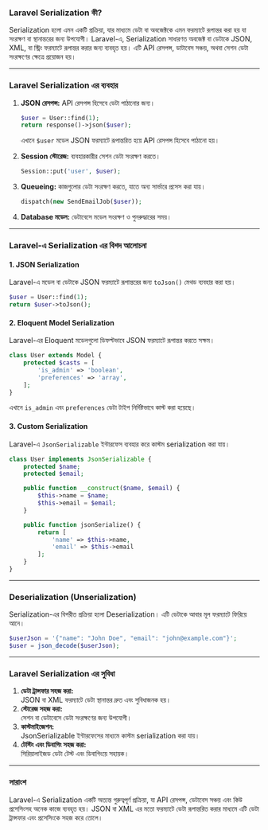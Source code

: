 ### Laravel Serialization কী?

Serialization হলো এমন একটি প্রক্রিয়া, যার মাধ্যমে ডেটা বা অবজেক্টকে এমন ফরম্যাটে রূপান্তর করা হয় যা সংরক্ষণ বা স্থানান্তরের জন্য উপযোগী। Laravel-এ, Serialization সাধারণত অবজেক্ট বা ডেটাকে JSON, XML, বা স্ট্রিং ফরম্যাটে রূপান্তর করার জন্য ব্যবহৃত হয়। এটি API রেসপন্স, ডাটাবেস সঞ্চয়, অথবা সেশন ডেটা সংরক্ষণের ক্ষেত্রে প্রয়োজন হয়।

---

### Laravel Serialization এর ব্যবহার

1. **JSON রেসপন্স:**
   API রেসপন্স হিসেবে ডেটা পাঠানোর জন্য।
   ```php
   $user = User::find(1);
   return response()->json($user);
   ```
   এখানে `$user` মডেল JSON ফরম্যাটে রূপান্তরিত হয়ে API রেসপন্স হিসেবে পাঠানো হয়।

2. **Session স্টোরেজ:**
   ব্যবহারকারীর সেশন ডেটা সংরক্ষণ করতে।
   ```php
   Session::put('user', $user); 
   ```

3. **Queueing:**
   কাজগুলোর ডেটা সংরক্ষণ করতে, যাতে অন্য সার্ভারে প্রসেস করা যায়।
   ```php
   dispatch(new SendEmailJob($user));
   ```

4. **Database মডেল:**
   ডেটাবেসে মডেল সংরক্ষণ ও পুনরুদ্ধারের সময়।

---

### Laravel-এ Serialization এর বিশদ আলোচনা

#### 1. **JSON Serialization**
Laravel-এ মডেল বা ডেটাকে JSON ফরম্যাটে রূপান্তরের জন্য `toJson()` মেথড ব্যবহার করা হয়।  
```php
$user = User::find(1);
return $user->toJson();
```

#### 2. **Eloquent Model Serialization**
Laravel-এর Eloquent মডেলগুলো ডিফল্টভাবে JSON ফরম্যাটে রূপান্তর করতে সক্ষম।  
```php
class User extends Model {
    protected $casts = [
        'is_admin' => 'boolean',
        'preferences' => 'array',
    ];
}
```
এখানে `is_admin` এবং `preferences` ডেটা টাইপ নির্দিষ্টভাবে কাস্ট করা হয়েছে।

#### 3. **Custom Serialization**
Laravel-এ `JsonSerializable` ইন্টারফেস ব্যবহার করে কাস্টম serialization করা যায়।  
```php
class User implements JsonSerializable {
    protected $name;
    protected $email;

    public function __construct($name, $email) {
        $this->name = $name;
        $this->email = $email;
    }

    public function jsonSerialize() {
        return [
            'name' => $this->name,
            'email' => $this->email
        ];
    }
}
```

---

### Deserialization (Unserialization)
Serialization-এর বিপরীত প্রক্রিয়া হলো Deserialization। এটি ডেটাকে আবার মূল ফরম্যাটে ফিরিয়ে আনে।  
```php
$userJson = '{"name": "John Doe", "email": "john@example.com"}';
$user = json_decode($userJson);
```

---

### Laravel Serialization এর সুবিধা

1. **ডেটা ট্রান্সফার সহজ করা:**  
   JSON বা XML ফরম্যাটে ডেটা স্থানান্তর দ্রুত এবং সুবিধাজনক হয়।  
2. **স্টোরেজ সহজ করা:**  
   সেশন বা ডেটাবেসে ডেটা সংরক্ষণের জন্য উপযোগী।  
3. **কাস্টমাইজেশন:**  
   JsonSerializable ইন্টারফেসের মাধ্যমে কাস্টম serialization করা যায়।  
4. **টেস্টিং এবং ডিবাগিং সহজ করা:**  
   সিরিয়ালাইজড ডেটা টেস্ট এবং ডিবাগিংয়ে সহায়ক।  

---

### সারাংশ
Laravel-এ Serialization একটি অত্যন্ত গুরুত্বপূর্ণ প্রক্রিয়া, যা API রেসপন্স, ডেটাবেস সঞ্চয় এবং কিউ প্রসেসিংসহ অনেক কাজে ব্যবহৃত হয়। JSON বা XML এর মতো ফরম্যাটে ডেটা রূপান্তরিত করার মাধ্যমে এটি ডেটা ট্রান্সফার এবং প্রসেসিংকে সহজ করে তোলে।